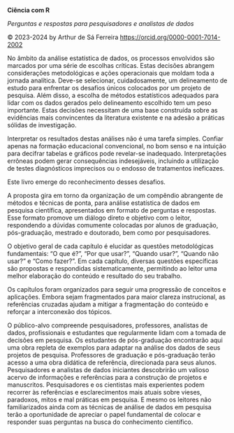 <b>Ciência com R</b>

*Perguntas e respostas para pesquisadores e analistas de dados*

© 2023-2024 by Arthur de Sá Ferreira
https://orcid.org/0000-0001-7014-2002

No âmbito da análise estatística de dados, os processos envolvidos são marcados por uma série de escolhas críticas. Estas decisões abrangem considerações metodológicas e ações operacionais que moldam toda a jornada analítica. Deve-se selecionar, cuidadosamente, um delineamento de estudo para enfrentar os desafios únicos colocados por um projeto de pesquisa. Além disso, a escolha de métodos estatísticos adequados para lidar com os dados gerados pelo delineamento escolhido tem um peso importante. Estas decisões necessitam de uma base construída sobre as evidências mais convincentes da literatura existente e na adesão a práticas sólidas de investigação.

Interpretar os resultados destas análises não é uma tarefa simples. Confiar apenas na formação educacional convencional, no bom senso e na intuição para decifrar tabelas e gráficos pode revelar-se inadequado. Interpretações errôneas podem gerar consequências indesejáveis, incluindo a utilização de testes diagnósticos imprecisos ou o endosso de tratamentos ineficazes.

Este livro emerge do reconhecimento desses desafios.

A proposta gira em torno da organização de um compêndio abrangente de métodos e técnicas de ponta, para análise estatística de dados em pesquisa científica, apresentados em formato de perguntas e respostas. Esse formato promove um diálogo direto e objetivo com o leitor, respondendo a dúvidas comumente colocadas por alunos de graduação, pós-graduação, mestrado e doutorado, bem como por pesquisadores.

O objetivo geral de cada capítulo é elucidar as questões metodológicas fundamentais: “O que é?”, “Por que usar?”, “Quando usar?”, “Quando não usar?” e “Como fazer?”. Em cada capítulo, diversas questões específicas são propostas e respondidas sistematicamente, permitindo ao leitor uma melhor elaboração do conteúdo e resultado do seu trabalho.

Os capítulos foram organizados para seguir uma progressão de conceitos e aplicações. Embora sejam fragmentados para maior clareza instrucional, as referências cruzadas ajudam a mitigar a fragmentação do conteúdo e reforçar a interconexão dos tópicos.

O público-alvo compreende pesquisadores, professores, analistas de dados, profissionais e estudantes que regularmente lidam com a tomada de decisões em pesquisa. Os estudantes de pós-graduação encontrarão aqui uma obra repleta de exemplos para adaptar na análise dos dados de seus projetos de pesquisa. Professores de graduação e pós-graduação terão acesso a uma obra didática de referência, direcionada para seus alunos. Pesquisadores e analistas de dados iniciantes descobrirão um valioso acervo de informações e referências para a construção de projetos e manuscritos. Pesquisadores e os cientistas mais experientes podem recorrer às referências e esclarecimentos mais atuais sobre vieses, paradoxos, mitos e mal práticas em pesquisa. E mesmo os leitores não familiarizados ainda com as técnicas de análise de dados em pesquisa terão a oportunidade de apreciar o papel fundamental de colocar e responder suas perguntas na busca do conhecimento científico.
